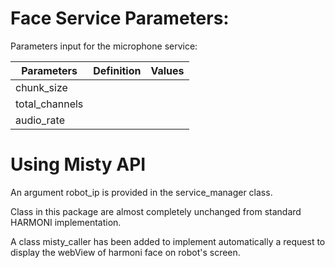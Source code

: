 # Face Service Parameters:
Parameters input for the microphone service: 

| Parameters           | Definition | Values |
|----------------------|------------|--------|
|chunk_size            |            |        |
|total_channels        |            |        |
|audio_rate            |            |        |

# Using Misty API
An argument robot_ip is provided in the service_manager class. 

Class in this package are almost completely unchanged from standard HARMONI implementation. 

A class misty_caller has been added to implement automatically a request to display the webView of harmoni face on robot's screen.